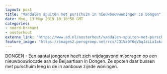 ```yaml
---
layout: post
title: "Vandalen spuiten met purschuim in nieuwbouwwoningen in Dongen"
date: Mon, 13 May 2019 10:10:58 GMT
categories: 
- noord-brabant 
- oosterhout 
externe_link: "https://www.ad.nl/oosterhout/vandalen-spuiten-met-purschuim-in-nieuwbouwwoningen-in-dongen~a36a8dbf/"
feature_image: "https://images2.persgroep.net/rcs/CQ1Va9f0qVSqJzLLa1akxinwUQo/diocontent/148216426/_fitwidth/400/?appId=21791a8992982cd8da851550a453bd7f&quality=0.7"
---
```


DONGEN - Een aantal jongeren heeft zich vrijdagavond misdragen op een nieuwbouwlocatie aan de Beljaartlaan in Dongen. Ze spoten daar bussen met purschuim leeg in de in aanbouw zijnde woningen.
